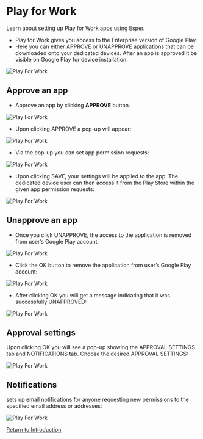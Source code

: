 # Play for Work

Learn about setting up Play for Work apps using Esper.

* Play for Work gives you access to the Enterprise version of Google Play.
* Here you can either APPROVE or UNAPPROVE applications that can be downloaded onto your dedicated devices. After an app is approved it be visible on Google Play for device installation:

![Play For Work](../../assets/OLD_DASHBOARD/1_PW.png)

## Approve an app

* Approve an app by clicking **APPROVE** button.

![Play For Work](../../assets/OLD_DASHBOARD/2_PW.png)

* Upon clicking APPROVE a pop-up will appear:

![Play For Work](../../assets/OLD_DASHBOARD/3_PW.png)

* Via the pop-up you can set app permission requests:

![Play For Work](../../assets/OLD_DASHBOARD/4_PW.png)

* Upon clicking SAVE, your settings will be applied to the app. The dedicated device user can then access it from the Play Store within the given app permission requests:

![Play For Work](../../assets/OLD_DASHBOARD/5_PW.png)

## Unapprove an app

* Once you click UNAPPROVE, the access to the application is removed from user’s Google Play account:

![Play For Work](../../assets/OLD_DASHBOARD/5_PW.png)

* Click the OK button to remove the application from user’s Google Play account:

![Play For Work](../../assets/OLD_DASHBOARD/6_PW.png)

* After clicking OK you will get a message indicating that it was successfully UNAPPROVED:

![Play For Work](../../assets/OLD_DASHBOARD/7_PW.png)

## Approval settings

Upon clicking OK you will see a pop-up showing the APPROVAL SETTINGS tab and NOTIFICATIONS tab. Choose the desired APPROVAL SETTINGS:

![Play For Work](../../assets/OLD_DASHBOARD/4_PW.png)

## Notifications

sets up email notifications for anyone requesting new permissions to the specified email address or addresses:

![Play For Work](../../assets/OLD_DASHBOARD/8_PW.png)

[Return to Introduction](../../console.md)
